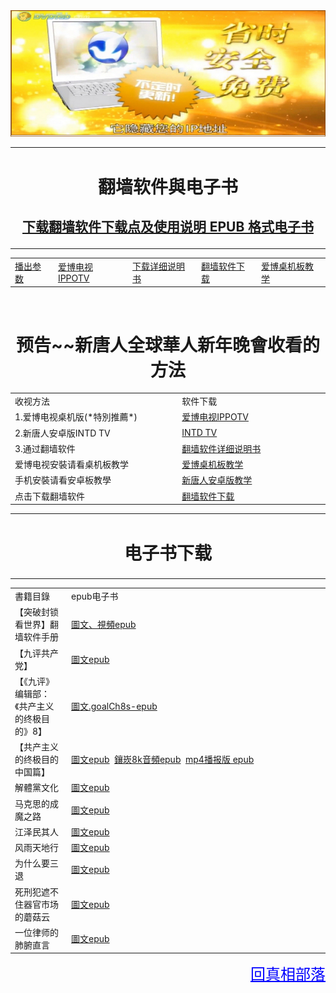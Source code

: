 
<table>
	
<div align="center">
<IMG SRC="https://github.com/dfchunsring/wer/blob/master/img/1411040930302109.1.jpg?raw=true" width=880></a><br></div>	
	
<tr><td width=880;><h1 align="center"><b>翻墙软件與电子书</b></h1>

[ <div align="center"><h2>下载翻墙软件下载点及使用说明 EPUB 格式电子书</h2></div>](https://github.com/dfchunsring/wer/blob/master/fq/fangqian.epub?raw=true)
</tr></td>
</table>

<table>
	<td><a href='https://github.com/gofun72/telove/blob/master/she-1.md'>播出参数</a></td>
	<td><a href='https://github.com/dfchunsring/drdr/blob/master/fg/Green_iPPOTV.exe?raw=true'>爱博电视IPPOTV </a></td>
	<td><a href='https://github.com/dfchunsring/drdr/blob/master/fg/fangqian.epub?raw=true'>下载详细说明书</a></td>
	<td><a href='https://github.com/goodabc/GCC/blob/master/fangqian.md'>翻墙软件下载</a></td>
	<td><a href='https://github.com/dfchunsring/drdr/blob/master/intdv-installation-teaching/iPPOTV.mp4?raw=true'>爱博桌机板教学 </a>
</td>
</table>

<br />

<tr><td ><h1 align="center"><b>预告~~新唐人全球華人新年晚會收看的方法</b></h1></td></tr>

<table>
<tr>
	<td width=480;>收视方法</td>
	<td width=400;>软件下载</td>
</tr>
<tr>
	<td>1.爱博电视桌机版(*特別推薦*)</td>
	<td><a href='https://github.com/dfchunsring/wer/blob/master/fq/Green_iPPOTV.exe?raw=true'>爱博电视IPPOTV </a></td>
</tr>		
<tr>
	<td>2.新唐人安卓版INTD TV</td>
	<td><a href='https://github.com/dfchunsring/wer/blob/master/fq/iNTD_TV.apk?raw=true'>INTD TV </a></td>
</tr>
<tr>
	<td>3.通过翻墙软件</td>
	<td><a href='https://github.com/dfchunsring/wer/blob/master/fq/fangqian.epub?raw=true'>翻墙软件详细说明书</a></td>
</tr>
<tr>
	<td>爱博电视安裝请看桌机板教学</td>
	<td><a href='https://github.com/dfchunsring/drdr/blob/master/intdv-installation-teaching/iPPOTV.mp4?raw=true'>爱博桌机板教学 </a>
</td>
</tr>
<tr>
	<td>手机安裝请看安卓板教學</td>
	<td><a href='https://github.com/dfchunsring/drdr/blob/master/intdv-installation-teaching/ippotvm.mp4?raw=true'>新唐人安卓版教学 </a>
</td>
	
</tr>
<tr>
	<td>点击下载翻墙软件</td>
	<td><a href='https://github.com/gofun72/telove/blob/master/ff.md'>翻墙软件下载</a></td>
</tr>
</table>
<table>
  <tr><td width=880;><h1 align="center"><b>电子书下载</b></h1></td></tr>
<table  cellspacing="1" cellpadding="1">
<tr  width="880">
	<td  width="480">書籍目錄</td>
	<td  width="400">epub电子书</td>
</tr>
<tr>
	<td>【突破封锁看世界】翻墙软件手册</td>
	<td><a href="https://git.io/dici">圖文、視頻epub</a></td>
</tr>
<tr>
	<td>【九评共产党】</td>
	<td><a href="https://git.io/9ping">圖文epub</a></td>
</tr>
	
<tr>
	<td>【《九评》编辑部：《共产主义的终极目的》8】</td>
	<td><a href="https://github.com/dfchunsring/wer/blob/master/epub/goalCh8s%20-05-.epub?raw=true">圖文.goalCh8s-epub</a></td>
</tr>	
	
<tr>
	<td>【共产主义的终极目的中国篇】</td>
	<td><a href="https://github.com/dfchunsring/wer/blob/master/epub/gbUltiGoalCmChina.epub?raw=true">圖文epub</a>&nbsp;&nbsp;<a href="https://git.io/8k">鑲崁8k音頻epub</a>&nbsp;&nbsp;<a href="https://github.com/dfchunsring/yue/blob/master/uty.md" target="_blank">mp4播报版 epub </a></td>
</tr>
<tr>
	<td>解體黨文化</td>
	<td><a href="https://git.io/jtdwh">圖文epub</a></td>
</tr>
<tr>
	<td>马克思的成魔之路</td>
	<td><a href="https://git.io/mks">圖文epub</a></td>
</tr>
<tr>
	<td>江泽民其人</td>
	<td><a href="https://git.io/jzmqr">圖文epub</a></td>
</tr>
<tr>
	<td>风雨天地行</td>
	<td><a href="https://git.io/fytdx">圖文epub</a></td>
</tr>
<tr>
	<td>为什么要三退</td>
	<td><a href="https://git.io/whytd">圖文epub</a></td>
</tr>
<tr>
	<td>死刑犯遮不住器官市场的蘑菇云</td>
	<td><a href="https://git.io/mro">圖文epub</a></td>
</tr>
<tr>
	<td>一位律师的肺腑直言</td>
	<td><a href="https://github.com/dfchunsring/wer/blob/master/epub/lawyer.epub?raw=true">圖文epub</a></td>
</tr>
</table>
 <div align="right"><a href="https://git.io/goal" style="font-size:24px;color:blue;">回真相部落</a></div>
 </body>
</html>


<br />
